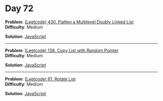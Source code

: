 # Day 72

**Problem**: [(Leetcode) 430. Flatten a Multilevel Doubly Linked List](https://leetcode.com/problems/flatten-a-multilevel-doubly-linked-list/)  
**Difficulty**: Medium

**Solution**: [JavaScript](../solutions/flatten-multi-level-linked-list.js)

---

**Problem**: [(Leetcode) 138. Copy List with Random Pointer](https://leetcode.com/problems/copy-list-with-random-pointer/)  
**Difficulty**: Medium

**Solution**: [JavaScript](../solutions/copy-list-with-random-pointer.js)

---

**Problem**: [(Leetcode) 61. Rotate List](https://leetcode.com/problems/rotate-list/)  
**Difficulty**: Medium

**Solution**: [JavaScript](../solutions/rotate-list.js)
